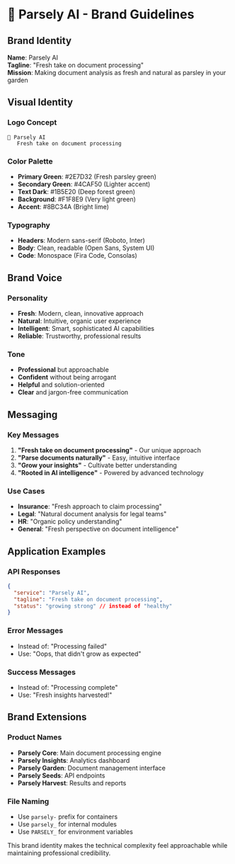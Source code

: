 # 🌿 Parsely AI - Brand Guidelines

## Brand Identity

**Name**: Parsely AI  
**Tagline**: "Fresh take on document processing"  
**Mission**: Making document analysis as fresh and natural as parsley in your garden

## Visual Identity

### Logo Concept
```
🌿 Parsely AI
   Fresh take on document processing
```

### Color Palette
- **Primary Green**: #2E7D32 (Fresh parsley green)
- **Secondary Green**: #4CAF50 (Lighter accent)
- **Text Dark**: #1B5E20 (Deep forest green)
- **Background**: #F1F8E9 (Very light green)
- **Accent**: #8BC34A (Bright lime)

### Typography
- **Headers**: Modern sans-serif (Roboto, Inter)
- **Body**: Clean, readable (Open Sans, System UI)
- **Code**: Monospace (Fira Code, Consolas)

## Brand Voice

### Personality
- **Fresh**: Modern, clean, innovative approach
- **Natural**: Intuitive, organic user experience  
- **Intelligent**: Smart, sophisticated AI capabilities
- **Reliable**: Trustworthy, professional results

### Tone
- **Professional** but approachable
- **Confident** without being arrogant
- **Helpful** and solution-oriented
- **Clear** and jargon-free communication

## Messaging

### Key Messages
1. **"Fresh take on document processing"** - Our unique approach
2. **"Parse documents naturally"** - Easy, intuitive interface
3. **"Grow your insights"** - Cultivate better understanding
4. **"Rooted in AI intelligence"** - Powered by advanced technology

### Use Cases
- **Insurance**: "Fresh approach to claim processing"
- **Legal**: "Natural document analysis for legal teams"
- **HR**: "Organic policy understanding"
- **General**: "Fresh perspective on document intelligence"

## Application Examples

### API Responses
```json
{
  "service": "Parsely AI",
  "tagline": "Fresh take on document processing",
  "status": "growing strong" // instead of "healthy"
}
```

### Error Messages
- Instead of: "Processing failed"
- Use: "Oops, that didn't grow as expected"

### Success Messages  
- Instead of: "Processing complete"
- Use: "Fresh insights harvested!"

## Brand Extensions

### Product Names
- **Parsely Core**: Main document processing engine
- **Parsely Insights**: Analytics dashboard
- **Parsely Garden**: Document management interface
- **Parsely Seeds**: API endpoints
- **Parsely Harvest**: Results and reports

### File Naming
- Use `parsely-` prefix for containers
- Use `parsely_` for internal modules
- Use `PARSELY_` for environment variables

This brand identity makes the technical complexity feel approachable while maintaining professional credibility.